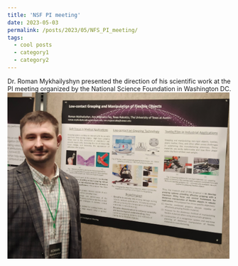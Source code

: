 ```yaml
---
title: 'NSF PI meeting'
date: 2023-05-03
permalink: /posts/2023/05/NFS_PI_meeting/
tags:
  - cool posts
  - category1
  - category2
---
```

Dr. Roman Mykhailyshyn presented the direction of his scientific work at the PI meeting organized by the National Science Foundation in Washington DC.
<br/><img src='/images/RM_in_NSF_PI.jpg' width='500'>